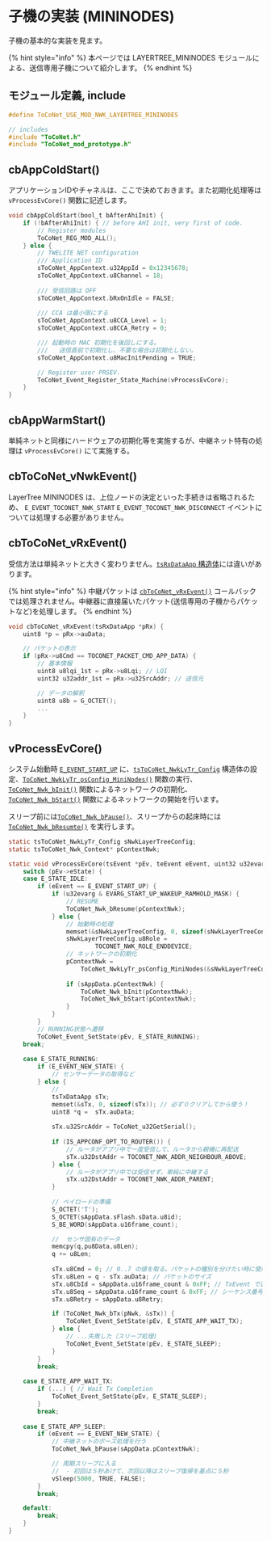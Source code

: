 # 子機の実装 (MININODES)

子機の基本的な実装を見ます。

{% hint style="info" %}
本ページでは LAYERTREE_MININODES モジュールによる、送信専用子機について紹介します。
{% endhint %}

## モジュール定義, include

```c
#define ToCoNet_USE_MOD_NWK_LAYERTREE_MININODES

// includes
#include "ToCoNet.h"
#include "ToCoNet_mod_prototype.h"
```

## cbAppColdStart()

アプリケーションIDやチャネルは、ここで決めておきます。また初期化処理等は ` vProcessEvCore()` 関数に記述します。

```c
void cbAppColdStart(bool_t bAfterAhiInit) {
	if (!bAfterAhiInit) { // before AHI init, very first of code.
		// Register modules
		ToCoNet_REG_MOD_ALL();
	} else {
		// TWELITE NET configuration
		/// Application ID
		sToCoNet_AppContext.u32AppId = 0x12345678;
		sToCoNet_AppContext.u8Channel = 18;
		
		/// 受信回路は OFF
		sToCoNet_AppContext.bRxOnIdle = FALSE;
		
		/// CCA は最小限にする
		sToCoNet_AppContext.u8CCA_Level = 1;
		sToCoNet_AppContext.u8CCA_Retry = 0;

		/// 起動時の MAC 初期化を後回しにする。
		///   送信直前で初期化し、不要な場合は初期化しない。
		sToCoNet_AppContext.u8MacInitPending = TRUE;

		// Register user PRSEV.
		ToCoNet_Event_Register_State_Machine(vProcessEvCore);
	}
}
```

## cbAppWarmStart()

単純ネットと同様にハードウェアの初期化等を実施するが、中継ネット特有の処理は `vProcessEvCore()` にて実施する。 

## cbToCoNet_vNwkEvent()

 LayerTree MININODES は、上位ノードの決定といった手続きは省略されるため、 `E_EVENT_TOCONET_NWK_START`  `E_EVENT_TOCONET_NWK_DISCONNECT`  イベントについては処理する必要がありません。

## cbToCoNet_vRxEvent()

受信方法は単純ネットと大きく変わりません。[`tsRxDataApp` 構造体](../../../twelite-net-api-ref/netto-api/structure/tsrxdataapp-netto.md)には違いがあります。

{% hint style="info" %}
中継パケットは [`cbToCoNet_vRxEvent()`](../../../twelite-net-api-ref/krubakku/cbtoconet_vrxevent.md)  コールバックでは処理されません。中継器に直接届いたパケット(送信専用の子機からパケットなど)を処理します。 
{% endhint %}

```c
void cbToCoNet_vRxEvent(tsRxDataApp *pRx) {
	uint8 *p = pRx->auData;

	// パケットの表示
	if (pRx->u8Cmd == TOCONET_PACKET_CMD_APP_DATA) {
		// 基本情報
		uint8 u8lqi_1st = pRx->u8Lqi; // LQI
		uint32 u32addr_1st = pRx->u32SrcAddr; // 送信元

		// データの解釈
		uint8 u8b = G_OCTET();
		...
	}
}
```

## vProcessEvCore()

システム始動時 [`E_EVENT_START_UP`](../../../twelite-net-api-ref/yzaibento/ibento.md) に、[`tsToCoNet_NwkLyTr_Config`](../../../twelite-net-api-ref/netto-api/layertree-netto/tstoconet_nwklytr_context.md) 構造体の設定、[`ToCoNet_NwkLyTr_psConfig_MiniNodes()`](../../../twelite-net-api-ref/netto-api/layertree-netto/toconet_nwklytr_psconfig_mininodes.md) 関数の実行、 [`ToCoNet_Nwk_bInit()`](../../../twelite-net-api-ref/netto-api/sys_callbacks/toconet_nwk_binit.md) 関数によるネットワークの初期化、[`ToCoNet_Nwk_bStart()`](../../../twelite-net-api-ref/netto-api/sys_callbacks/toconet_nwk_bstart.md) 関数によるネットワークの開始を行います。 

スリープ前には[`ToCoNet_Nwk_bPause()`](../../../twelite-net-api-ref/netto-api/sys_callbacks/toconet_nwk_bpause.md)、スリープからの起床時には [`ToCoNet_Nwk_bResumte()`](../../../twelite-net-api-ref/netto-api/sys_callbacks/toconet_nwk_bresume.md) を実行します。

```c
static tsToCoNet_NwkLyTr_Config sNwkLayerTreeConfig;
static tsToCoNet_Nwk_Context* pContextNwk;

static void vProcessEvCore(tsEvent *pEv, teEvent eEvent, uint32 u32evarg) {
	switch (pEv->eState) {
	case E_STATE_IDLE:
		if (eEvent == E_EVENT_START_UP) {
			if (u32evarg & EVARG_START_UP_WAKEUP_RAMHOLD_MASK) {
				// RESUME
				ToCoNet_Nwk_bResume(pContextNwk);
			} else {
				// 始動時の処理
				memset(&sNwkLayerTreeConfig, 0, sizeof(sNwkLayerTreeConfig));
				sNwkLayerTreeConfig.u8Role = 
						TOCONET_NWK_ROLE_ENDDEVICE;
				// ネットワークの初期化
				pContextNwk = 
					ToCoNet_NwkLyTr_psConfig_MiniNodes(&sNwkLayerTreeConfig);
	
				if (sAppData.pContextNwk) {
					ToCoNet_Nwk_bInit(pContextNwk);
					ToCoNet_Nwk_bStart(pContextNwk);
				}
			}
		}
		// RUNNING状態へ遷移
		ToCoNet_Event_SetState(pEv, E_STATE_RUNNING);
	break;
	
	case E_STATE_RUNNING:
		if (E_EVENT_NEW_STATE) {
			// センサーデータの取得など
		} else {
			// 
			tsTxDataApp sTx;
			memset(&sTx, 0, sizeof(sTx)); // 必ず０クリアしてから使う！
			uint8 *q =  sTx.auData;
		
			sTx.u32SrcAddr = ToCoNet_u32GetSerial();
		
			if (IS_APPCONF_OPT_TO_ROUTER()) {
				// ルータがアプリ中で一度受信して、ルータから親機に再配送
				sTx.u32DstAddr = TOCONET_NWK_ADDR_NEIGHBOUR_ABOVE;
			} else {
				// ルータがアプリ中では受信せず、単純に中継する
				sTx.u32DstAddr = TOCONET_NWK_ADDR_PARENT;
			}
		
			// ペイロードの準備
			S_OCTET('T');
			S_OCTET(sAppData.sFlash.sData.u8id);
			S_BE_WORD(sAppData.u16frame_count);		

			//	センサ固有のデータ
			memcpy(q,pu8Data,u8Len);
			q += u8Len;
		
			sTx.u8Cmd = 0; // 0..7 の値を取る。パケットの種別を分けたい時に使用する
			sTx.u8Len = q - sTx.auData; // パケットのサイズ
			sTx.u8CbId = sAppData.u16frame_count & 0xFF; // TxEvent で通知される番号、送信先には通知されない
			sTx.u8Seq = sAppData.u16frame_count & 0xFF; // シーケンス番号(送信先に通知される)
			sTx.u8Retry = sAppData.u8Retry;

			if (ToCoNet_Nwk_bTx(pNwk, &sTx)) {
				ToCoNet_Event_SetState(pEv, E_STATE_APP_WAIT_TX);
			} else {
				// ...失敗した（スリープ処理)
				ToCoNet_Event_SetState(pEv, E_STATE_SLEEP);
			}
		}
		break;
		
	case E_STATE_APP_WAIT_TX:
		if (...) { // Wait Tx Completion
			ToCoNet_Event_SetState(pEv, E_STATE_SLEEP);
		}
		break;
	
	case E_STATE_APP_SLEEP:
		if (eEvent == E_EVENT_NEW_STATE) {
			// 中継ネットのポーズ処理を行う
			ToCoNet_Nwk_bPause(sAppData.pContextNwk);

			// 周期スリープに入る
			//  - 初回は５秒あけて、次回以降はスリープ復帰を基点に５秒
			vSleep(5000, TRUE, FALSE);
		}
		break;

	default:
		break;
	}
}

```

